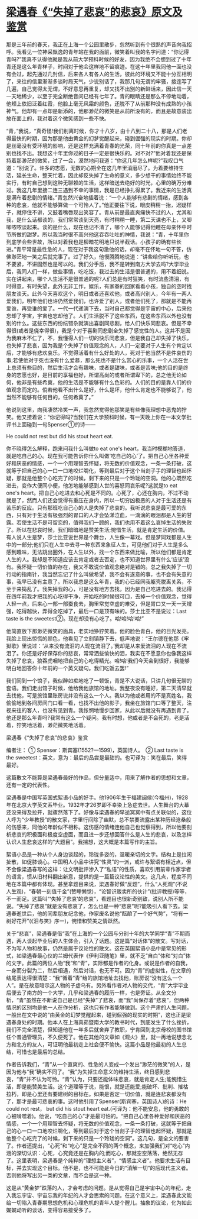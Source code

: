 # [梁遇春《“失掉了悲哀”的悲哀》原文及鉴赏](https://www.vrrw.net/wx/8918.html)

那是三年前的春天，我正在上海一个公园里散步，忽然听到有个很熟的声音向我招呼。我看见一位神采飘逸的青年站在我的面前，微笑着叫我的名字问道：“你记得青吗?”我真不认得他就是我从前大学预科时候的好友，因为我绝不会想到过了十年青还是这么年青样子，时间对于他会这样地不留痕迹。在这十年里我同他一面也没有会过，起先通过几封信，后来各人有各人的生活，彼此的环境又不能十分互相明了，来往的信里渐渐多谈时局天气，少说别话了，我那几句无谓的牢骚，接连写了几遍，自己觉得太无谓，不好意思再重复，却又找不出别的新鲜话来，因此信一天一天地稀少，以至于完全断绝音问已经有七年了。青的眼睛还是那么不停地动着，他颊上依旧泛着红霞，他脸上毫无风霜的颜色，还脱不了从前那种没有成熟的小孩神气。他却有一点却是新添的，他那渺茫的微笑是从前所没有的，而且是故意装出放在面上的，我对着这个微笑感到一些不快。



“青，”我说，“真奇怪!我们别离时候，你才十八岁，由十八到二十八，那是人们老得最快的时期，因为那是他由黄金的幻梦觉醒起来，碰到倔强的现实的时期。你却是丝毫没有受环境的影响，还是这样充满着青春的光荣，同十年前的你真是一点差别也找不出。我想这十年里你过的日子一定是很快乐的。对不对?”他对着我还是保持着那渺茫的微笑，过了一会，漠然地问我道：“你这几年怎么样呢?”我叹口气道：“别说了。许多的志愿，无数的心期全在这几年里消磨尽了。为着要维持生活，延长生命，整天忙着，因此却反失掉了生命的意义，多少想干的事情始终不能实行，有时自己想到这种无聊赖的生活，这样暗送去绝好的时光，心里的确万分难过。我这几年里接二连三遇到不幸的事情，我是已经挣扎得累了。我近来的生活真是满布着悲剧的情绪。”青忽然兴奋地插着说：“一个人能够有悲剧的情绪，感到各种的悲哀，他就不能够算做一个可怜人了。”他正要往下说，眼皮稍稍一抬，迟疑样子，就停住不讲，又鼓着嘴唇现出笑容了。青从前是最直爽痛快不过的人，尤其和我，是什么话都谈的，我们常常谈到天亮，有时稍稍一睡，第二天课也不上，又唧唧哝哝谈起来。谈的是什么，现在也记不清了，哪个人能够记得他睡在母亲怀中时节所做的甜梦。所以我当时很不高兴他这吞吞吐吐的神情，我说：“青，十年里你到底学会些世故，所以对着我也是柳暗花明地只说半截话。小孩子的确有些长进。”青平常是最性急的人，现在对于我这句激他的话，却毫不在怀地一句不答，仿佛渺茫地一笑之后就完事了。过了好久，他慢腾腾地说道：“讲些给你听听玩，也不要紧，不讲固然也是可以的。我们分手后，我不是转到南方大学去吗?大学毕业后，我同人们一样，做些事情，吃吃饭，我过去的生活是很普通的，用不着细说。实在讲起来，哪个人生活不是很普通的呢?人们总是有时狂笑，有时流些清泪，有时得意，有时失望，此外无非工作，娱乐，有家眷的回家看看小孩，独自的空时找朋友谈天。此外今天喜欢这个，明日或者还喜欢他，或者高兴别人，今年有一两人爱我们，明年他们也许仍然爱我们，也许爱了别人，或者他们死了，那就是不能再爱谁，再受谁的爱了。一代一代递演下去，当时自己都觉得是宇宙的中心，后来他忘却了宇宙，宇宙也忘却他了。人们生活脱不了这些东西，在这些东西以外也没有别的什么。这些东西的纷纭错杂就演出喜剧同悲剧，给人们快乐同悲哀。但是不幸得很(或者是侥幸得很)，我是个对于喜剧同悲剧全失掉了感觉性的人。这并不是因为我麻木不仁了，不，我懂得人们一切的快乐同悲哀，但是我自己却失掉了快乐，也失掉了悲哀，因为我是个失掉了价值观念的人，人们一定要对于人生有个肯定以后，才能够有悲欢哀乐。不觉得活着有什么好处的人，死对于他当然不是件哀伤的事;若使他对于死也没有什么爱慕，那么死也不是什么赏心的乐事，一个人活在世上总须有些目的，然后生活才会有趣味，或者是甜味，或者是苦味;他的目的是终身的志愿也好，是目前的享福也好，所谓高尚的或者所谓卑下的，总之他无论如何，他非是有些希冀，他的生活是不能够有什么色彩的。人们的目的是靠人们的价值观念而定的。倘若他看不出什么是好，什么是坏，他什么肯定也不能够说了，他当然不能够有任何目的，任何希冀了。”

他说到这里，向我凄然冷笑一声，我忽然觉得他那笑是有些像我理想中恶鬼的狞笑。他又接着说：“你记得吗?当我们在大学预科时候，有一天晚上你在一本文学批评书上面碰到一句Spenser①的诗——

He could not rest but did his stout heart eat.

你不晓得怎么解释，跑来问我什么叫做to eat one's heart，我当时模糊地答道，就是吃自己的心。现在我可能告诉你什么叫做‘吃自己的心’了。把自己心里各种爱好和厌恶的情感，一个一个用理智去怀疑，将无数的价值观念，一条一条打破，这就等于把自己的心一口一口地咬烂嚼化，等到最后对于这个当刽子手的理智也起怀疑，那就是他整个心吃完了的时候，剩下来的只是一个玲珑的空洞。他的心既然吃进去，变作大便同小便，他怎地能够感到人世的喜怒同哀乐呢?这就是to eat one's heart。把自己心吃进去和心死是不同的。心死了，心还在胸内，不过不动就是了，然而人们还会觉得有重压在身内，所以一切穷凶极恶的人对于生活还是有苦乐的反应。只有那班吃自己心的人是失掉了悲哀的。我听说悲哀是最可爱的东西，只有对于生活有极强烈的胃口的人才会坠涕泣血，一滴滴的眼泪都是人生的甘露。若使生活不是可留恋的，值得我们一顾的，我们也用不着这么哀悼生活的失败了。所以在悲哀时候，我们暗暗地是赞美生活;惋惜生活，就是肯定生活的价值。有人说人生是梦，莎士比亚说世界是个舞台，人生像一幕戏。但是梦同戏都是人生中的一部分;他们只在人生中去寻一种东西来象征人生，可见他们对于人生是多么感到趣味，无法跳出圈外，在人生以外，找一个东西来做比喻，所以他们都是肯定人生的人。我却是不知道应该去肯定或者去否定，也不知道世界里有什么‘应该’没有。我怀疑一切价值的存在，我又不敢说价值观念绝对是错的。总之我失掉了一切行动的指南针，我当然忘记了什么叫做希望，我不会有遂意的事，也不会有失意的事，我早已没有主意了。所以我总是这么年青，我的心已经同我躯壳脱离关系，不至于来捣乱了。我失掉我的心，可是没有地方去找，因为是自己吃进去的。我记得在四年前我才把我的心吃得干净，开始吃的时候很可口，去掉一个价值观念，觉得人轻一点，后来心一部一部蚕食去，胸里常觉空虚的难受，但是胃口又一天一天增强，吃得越快，弄得全吃掉了，最后一口是顶有味的。莎士比亚不是说过：Last taste is the sweetest②。现在却没有心吃了。哈!哈!哈!哈!”

他简直放下那渺茫微笑的面具，老实地狰狞笑着。他的脸色青白，他的目光发亮。我脸上现出惊慌的颜色，他看见了立刻镇静下去，低声地说：“王尔德在他那《牢狱歌》里说过：‘从来没有流泪的人现在流泪了。’我却是从来爱流泪的人现在不流泪了。你还是好好保存你的悲哀，常常洒些愉快的泪，我实在不愿意你也像我这样失掉了悲哀，狼吞虎咽地把自己的心吃得精光。哈!哈!我们今天会到很好，我能够明白地回答你十年前的一个英文疑句。我们吃饭去罢!”

我们同到一个馆子，我似醉如痴地吃了一顿饭，青是不大说话，只讲几句很无聊的套语。我们走出馆子时候，他给我他旅馆的地址。我整夜没有睡好，第二天清早就去找他，可是旅馆里账房说并没有这么一个人。我以为他或者用的不是真姓名，我偷偷地到各间房间门口看一看，也找不出他的影子，我坐在旅馆门口等了整天，注视来往的客人，也没有见到青。我怅惘地慢步回家，从此以后就没有再遇到青了。他还是那么年青吗?我常有这么一个疑问。我有时想，他或者是不会死的，老是活着，狞笑地活着，渺茫微笑地活着。

梁遇春《“失掉了悲哀”的悲哀》鉴赏

编者注： ① Spenser：斯宾塞(1552?—1599)，英国诗人。　② Last taste is the sweetest：英文，意为：最后的品尝是最甜的。也可译为：笑在最后，笑得最好。

这篇散文不能算是梁遇春最好的作品，但分量适中，用来了解作者的思想和文章，还有一定的代表性。

梁遇春是中国写英国式絮语小品的好手。他1906年生于福建闽侯(今福州)，1928年在北京大学英文系毕业。1932年才26岁即不幸染上急症去世。人生舞台的大幕还没来得及拉开，就骤然落下了。好像与梁遇春的早逝冥冥中有点关联似的，这位人呼为“少年教授”的散文家，字里行间除了幽默，总不禁要流露出某种历经沧桑般的伤感来，同他的年龄似不相称。这伤感的情绪连他自己也觉察得到，所以他要剖析悲哀的积极面和极度空虚面，而且进一步还想回答什么是人生的悲哀，以及怎样认识人生悲哀这样的“大题目”。我揣想，这大概是本篇写作的主旨。

絮语小品是一种从个人身边谈起的，玲珑多姿的，温暖亲切的文字。结构上是拉闲扯散，如促膝谈心。中国明人小品中讲究“性灵”的一派，或许与絮语有相近点，但不会像梁遇春写的这样：让文明批评渗入了“私语”的性质，喜欢引用前辈作家学者的语言，惯从旧材料翻出新意，提供的是一篇篇议论性的美文。这几点，程度不同地在本篇中都有体现。甚至拿题目来说，梁遇春好做“反题”，什么“人死观”(不说人生观)，“春朝一刻值千金”(赞睡懒觉)，“论智识贩卖所的伙计”(批评教授)等等，不一而足。这篇叫“‘失掉了悲哀’的悲哀”，看题目也很新奇别致，说别人所不能说。“失掉了悲哀”就是没有悲哀了，怎么也是一种“悲哀”呢?能吸引人看下去。梁遇春逝世后，他的同辈朋友纪念他，作家废名说他“酝酿了一个好气势”，“将有一树好花开”(《泪与笑》序一)，惋惜和赞美之情跃然。

关于“悲哀”，梁遇春是借“我”在上海的一个公园与分别十年的大学同学“青”不期而遇，两人谈起毕业后的人生体会，引入了话题。这是篇“对话体”的散文。写对话，不为写人物和故事，仍然是属于议论性的散文。这在英国絮语小品中是常见的形式，如梁遇春最心仪的兰姆代表作《伊利亚随笔》里，就不乏“自白”体和“对白”体的文字。此篇的两位人物“我”和“青”，实际都是作者的化身。或说是作者的自我，一身而分裂为二，然后相遇，然后对话，也无不可。因为“青”的虚拟性，在文章的结尾表达得很清楚：“我”循着“青”给的旅馆地址去找他，账房说“没有这么一个人”。是在故意暗示这人物的子虚乌有。另外看作者对人物的交代，“青”大学毕业后便去了南方的一个大学，几乎和梁遇春的履历一样，也是旁证。从全文分析，“青”虽然在不断说自己是已经“失掉”了悲哀，而“我”尚保存着“悲哀”，但两种情况的区别均是他一人在作分析，这也只有作者能够做到。这个严肃的人生问题，一般出在文中说的“由黄金的幻梦觉醒起来，碰到倔强的现实的时期”，这也正是梁遇春身处的时期。他本人在上海真茹暨南大学的教书时代，到底发生了什么挫折，我们不完全清楚，但知道他在一年多后就舍弃了教职，宁肯回到北京母校的图书馆任个普通管理员，不久便死了。他在其他的文章如《观火》里，就一再地说想念北方和北方的友人，可证明他最初走上社会便不愉快。这篇小品是他最初的人生总结，可惜也是最后的总结。

作者告诉我们，“青”从一个直爽的、性急的人变成一个发出“渺茫的微笑”的人，是因为他与“我”确实不同了。“我”为失掉生命意义的维持生活，终日感到悲哀，“青”并不认为可怜。“青”认为，只要还能体味悲哀，就是肯定人生;能惋惜生活，即是能赞美生活。这个道理等于说，能恨，就是还能爱;能破坏、批判、摧枯拉朽，即是心里还有要建树的目标在。如果是否定一切价值，就是连悲哀都没有了，那才是最可悲哀的事。这时他引用了Spenser(斯宾塞，英国诗人)的诗：He could not rest， but did his stout heart eat.(可译为：他不能安息，他的勇敢的心被啃噬着)。他说，“吃自己的心”才是最可怕的。“把自己心里各种爱好和厌恶的情感，一个一个用理智去怀疑，将无数的价值观念，一条一条打破，这就等于把自己的心一口一口地咬烂嚼化，等到最后对于这个当刽子手的理智也起怀疑，那就是他整个心吃完了的时候，剩下来的只是一个玲珑的空洞”。这几句，是全文的要害了。作者还提出，“心死”和“吃心”是完全不同的两个概念，来加强我们对“吃心”内涵的深切认识：心死，心究竟还是在胸内的;而吃心，那就空空荡荡，绝然无存了。这里表明，梁遇春是个纯粹的“理想主义者”，“情感主义者”。他要求生活有目标，并去实现这个目标。他不是，也不可能是今日的“消解一切”的后现代主义者。否则他将写出另一类的文章，而不会是这一种。

这是从“黄金梦”跌落的人，才会考虑的问题。是从觉得自己是宇宙中心的年纪，走入我忘宇宙、宇宙忘我的年纪的人才会思索的问题。在这个意义上，梁遇春此文能给一切陷入青春期思想危机和心理危机的青年人提个醒儿。抽象的议论，化为如此娓娓动听的谈话，变得容易接受多了。

